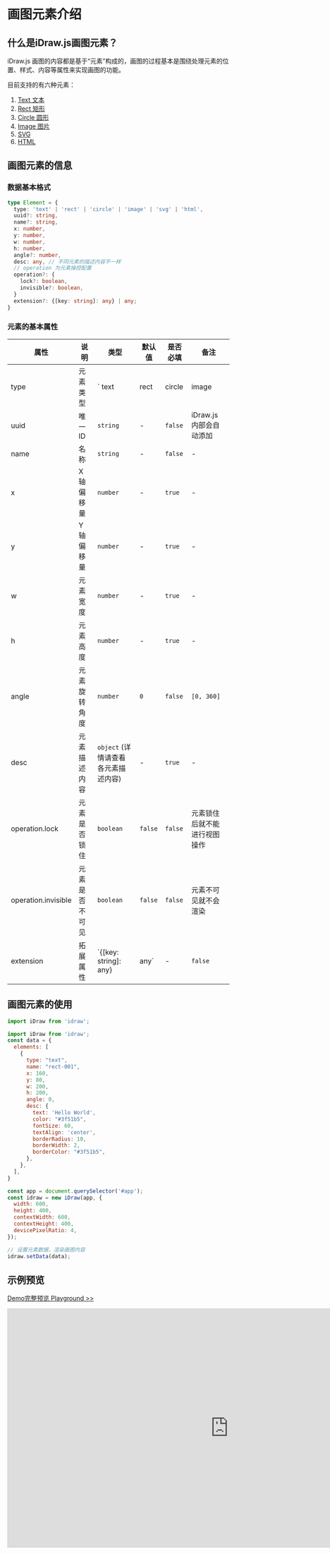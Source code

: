 # 画图元素介绍

## 什么是iDraw.js画图元素？

iDraw.js 画图的内容都是基于“元素”构成的，画图的过程基本是围绕处理元素的位置、样式、内容等属性来实现画图的功能。

目前支持的有六种元素：

1. [Text 文本](./text.md) 
2. [Rect 矩形](./rect.md) 
3. [Circle 圆形](./circle.md) 
4. [Image 图片](./image.md) 
5. [SVG](./svg.md) 
6. [HTML](./html.md) 

## 画图元素的信息

### 数据基本格式

```ts
type Element = {
  type: 'text' | 'rect' | 'circle' | 'image' | 'svg' | 'html',
  uuid?: string,
  name?: string,
  x: number,
  y: number,
  w: number,
  h: number,
  angle?: number,
  desc: any, // 不同元素的描述内容不一样
  // operation 为元素操控配置
  operation?: {
    lock?: boolean, 
    invisible?: boolean,
  }
  extension?: {[key: string]: any} | any;
}
```

### 元素的基本属性

|属性|说明|类型|默认值|是否必填|备注|
|--|--|--|--|--|--|
| type | 元素类型 |` text | rect | circle | image | svg | html `| - | `true` | - |
| uuid | 唯一ID |`string`| - | `false` | iDraw.js 内部会自动添加 |
| name | 名称 |`string`| - | `false` | - |
| x | X轴偏移量 |`number`| - | `true` | - |
| y | Y轴偏移量 |`number`| - | `true` | - |
| w | 元素宽度 |`number`| - | `true` | - |
| h | 元素高度 |`number`| - | `true` | - |
| angle | 元素旋转角度 |`number`| `0` | `false` | `[0, 360]` |
| desc | 元素描述内容 |`object` (详情请查看各元素描述内容) | - | `true` | - |
| operation.lock | 元素是否锁住 |`boolean`| `false` | `false` | 元素锁住后就不能进行视图操作 |
| operation.invisible | 元素是否不可见 |`boolean`| `false` | `false` | 元素不可见就不会渲染 |
| extension | 拓展属性 |`{[key: string]: any} | any`| - | `false` | 用于自定义的拓展声明 |

## 画图元素的使用

```js
import iDraw from 'idraw';

import iDraw from 'idraw';
const data = {
  elements: [
    {
      type: "text",
      name: "rect-001",
      x: 160,
      y: 80,
      w: 200,
      h: 200,
      angle: 0,
      desc: {
        text: 'Hello World',
        color: "#3f51b5",
        fontSize: 60,
        textAlign: 'center',
        borderRadius: 10,
        borderWidth: 2,
        borderColor: "#3f51b5",
      },
    },
  ],
}

const app = document.querySelector('#app');
const idraw = new iDraw(app, {
  width: 600,
  height: 400,
  contextWidth: 600,
  contextHeight: 400,
  devicePixelRatio: 4,
});

// 设置元素数据，渲染画图内容
idraw.setData(data);
```

## 示例预览

[Demo完整预览 Playground >>](https://idraw.js.org/playground/?demo=elem-rect)

<iframe 
    src="https://idraw.js.org/playground/?demo=elem-rect&header=false&sider=false&default-editor-split=37" 
    width="1000" height="540" frameborder="no" border="0"
    style="border: 1px solid #cecece; margin: 0px auto;"
  ></iframe>
